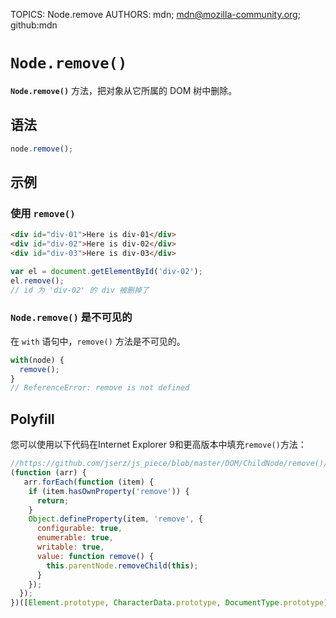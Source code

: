 TOPICS: Node.remove
AUTHORS: mdn; mdn@mozilla-community.org; github:mdn

# `Node.remove()`

**`Node.remove()`** 方法，把对象从它所属的 DOM 树中删除。

## 语法

```javascript
node.remove();
```

## 示例

### 使用 `remove()`

```html
<div id="div-01">Here is div-01</div>
<div id="div-02">Here is div-02</div>
<div id="div-03">Here is div-03</div>
```

```javascript
var el = document.getElementById('div-02');
el.remove();
// id 为 'div-02' 的 div 被删掉了
```

### `Node.remove()` 是不可见的

在 `with` 语句中，`remove()` 方法是不可见的。

```javascript
with(node) {
  remove();
}
// ReferenceError: remove is not defined
```

## Polyfill

您可以使用以下代码在Internet Explorer 9和更高版本中填充`remove()`方法：

```javascript
//https://github.com/jserz/js_piece/blob/master/DOM/ChildNode/remove()/remove().md
(function (arr) {
   arr.forEach(function (item) {
    if (item.hasOwnProperty('remove')) {
      return;
    }
    Object.defineProperty(item, 'remove', {
      configurable: true,
      enumerable: true,
      writable: true,
      value: function remove() {
        this.parentNode.removeChild(this);
      }
    });
  });
})([Element.prototype, CharacterData.prototype, DocumentType.prototype]);
```
